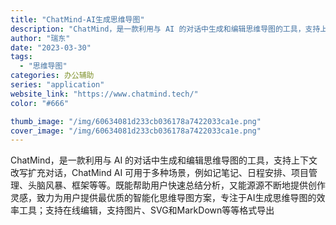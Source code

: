 ```yaml
---
title: "ChatMind-AI生成思维导图"
description: "ChatMind，是一款利用与 AI 的对话中生成和编辑思维导图的工具，支持上下文改写扩充对话，ChatMind AI "
author: "瑞东"
date: "2023-03-30"
tags:
  - "思维导图"
categories: 办公辅助
series: "application"
website_link: "https://www.chatmind.tech/"
color: "#666"

thumb_image: "/img/60634081d233cb036178a7422033ca1e.png"
cover_image: "/img/60634081d233cb036178a7422033ca1e.png"
---
```


ChatMind，是一款利用与 AI 的对话中生成和编辑思维导图的工具，支持上下文改写扩充对话，ChatMind AI 可用于多种场景，例如记笔记、日程安排、项目管理、头脑风暴、框架等等。既能帮助用户快速总结分析，又能源源不断地提供创作灵感，致力为用户提供最优质的智能化思维导图方案，专注于AI生成思维导图的效率工具；支持在线编辑，支持图片、SVG和MarkDown等等格式导出 